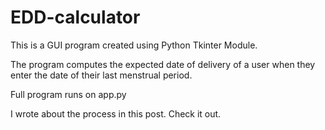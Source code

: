 # EDD-calculator

This is a GUI program created using Python Tkinter Module.

The program computes the expected date of delivery of a user when they enter the date of their last menstrual period.

Full program runs on app.py

I wrote about the process in this post. Check it out.  

